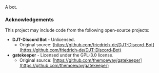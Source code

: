 A bot.


### Acknowledgements
This project may include code from the following open-source projects:

- **DJT-Discord Bot** - Unlicensed.
    - Original source: [https://github.com/friedrich-de/DJT-Discord-Bot](https://github.com/friedrich-de/DJT-Discord-Bot)
- **gatekeeper** - Licensed under the GPL-3.0 license.
  - Original source: [https://github.com/themoeway/gatekeeper](https://github.com/themoeway/gatekeeper)